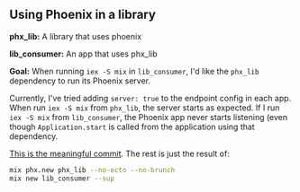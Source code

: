 ## Using Phoenix in a library

**phx_lib:** A library that uses phoenix

**lib_consumer:** An app that uses phx_lib

**Goal:** When running `iex -S mix` in `lib_consumer`, I'd like the
`phx_lib` dependency to run its Phoenix server.

Currently, I've tried adding `server: true` to the endpoint config in each
app. When run `iex -S mix` from `phx_lib`, the server starts as expected. If I run
`iex -S mix` from `lib_consumer`, the Phoenix app never starts listening (even though
`Application.start` is called from the application using that dependency. 

[This is the meaningful commit](https://github.com/adampash/phx_lib_test/commit/6e10c7402261602aa0226c48eb185efbea76cf91). The rest is just the result of:

```bash
mix phx.new phx_lib --no-ecto --no-brunch 
mix new lib_consumer --sup 
```

